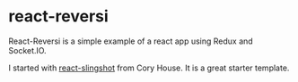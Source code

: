 # react-reversi

React-Reversi is a simple example of a react app using Redux and Socket.IO.

I started with [react-slingshot](https://github.com/coryhouse/react-slingshot) from Cory House.  It is a great starter template.
